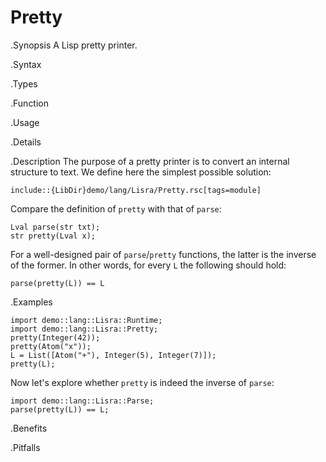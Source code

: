 # Pretty

.Synopsis
A Lisp pretty printer.

.Syntax

.Types

.Function
       
.Usage

.Details

.Description
The purpose of a pretty printer is to convert an internal structure to text.
We define here the simplest possible solution:

```rascal
include::{LibDir}demo/lang/Lisra/Pretty.rsc[tags=module]
```

                
Compare the definition of `pretty` with that of `parse`:
```rascal
Lval parse(str txt);
str pretty(Lval x);
```

For a well-designed pair of `parse`/`pretty` functions, the latter is the inverse of the former.
In other words, for every `L` the following should hold:
```rascal
parse(pretty(L)) == L
```

.Examples

```rascal-shell
import demo::lang::Lisra::Runtime;
import demo::lang::Lisra::Pretty;
pretty(Integer(42));
pretty(Atom("x"));
L = List([Atom("+"), Integer(5), Integer(7)]);
pretty(L);
```
Now let's explore whether `pretty` is indeed the inverse of `parse`:
```rascal-shell,continue
import demo::lang::Lisra::Parse;
parse(pretty(L)) == L;
```

.Benefits

.Pitfalls

